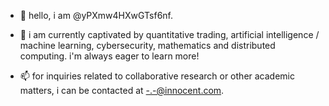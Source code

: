 - 👋 hello, i am @yPXmw4HXwGTsf6nf.

- 👀 i am currently captivated by quantitative trading, artificial intelligence / machine learning, cybersecurity, mathematics and distributed computing. i'm always eager to learn more!

- 📫 for inquiries related to collaborative research or other academic matters, i can be contacted at <-.-@innocent.com>.
